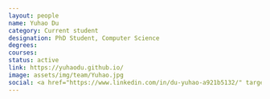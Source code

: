 ```yaml
---
layout: people
name: Yuhao Du
category: Current student
designation: PhD Student, Computer Science
degrees: 
courses: 
status: active
link: https://yuhaodu.github.io/
image: assets/img/team/Yuhao.jpg
social: <a href="https://www.linkedin.com/in/du-yuhao-a921b5132/" target="_blank"><i class="icofont-linkedin"></i></a><a href="https://twitter.com/yuhao_du_" target="_blank"><i class="icofont-twitter"></i></a><a href="https://www.linkedin.com/in/du-yuhao-a921b5132/" target="_blank"><i class="icofont-web"></i></a><a href="mailto:yuhaodu@buffalo.edu" target="_blank"><i class="icofont-email"></i></a>
---
```


